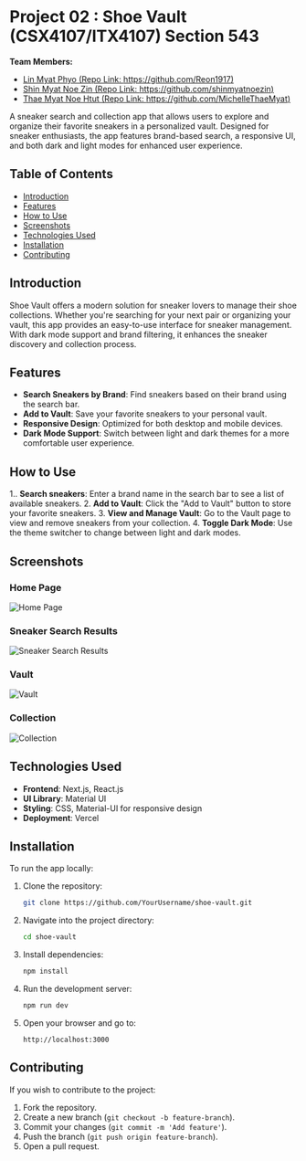 # Project 02 : Shoe Vault (CSX4107/ITX4107) Section 543

**Team Members:**  
- [Lin Myat Phyo (Repo Link: https://github.com/Reon1917)](#team-members)  
- [Shin Myat Noe Zin (Repo Link: https://github.com/shinmyatnoezin)](#team-members)  
- [Thae Myat Noe Htut (Repo Link: https://github.com/MichelleThaeMyat)](#team-members) 

A sneaker search and collection app that allows users to explore and organize their favorite sneakers in a personalized vault. Designed for sneaker enthusiasts, the app features brand-based search, a responsive UI, and both dark and light modes for enhanced user experience.

## Table of Contents

- [Introduction](#introduction)
- [Features](#features)
- [How to Use](#how-to-use)
- [Screenshots](#screenshots)
- [Technologies Used](#technologies-used)
- [Installation](#installation)
- [Contributing](#contributing)

## Introduction

Shoe Vault offers a modern solution for sneaker lovers to manage their shoe collections. Whether you're searching for your next pair or organizing your vault, this app provides an easy-to-use interface for sneaker management. With dark mode support and brand filtering, it enhances the sneaker discovery and collection process.

## Features

- **Search Sneakers by Brand**: Find sneakers based on their brand using the search bar.
- **Add to Vault**: Save your favorite sneakers to your personal vault.
- **Responsive Design**: Optimized for both desktop and mobile devices.
- **Dark Mode Support**: Switch between light and dark themes for a more comfortable user experience.

## How to Use

1.. **Search sneakers**: Enter a brand name in the search bar to see a list of available sneakers.
2. **Add to Vault**: Click the "Add to Vault" button to store your favorite sneakers.
3. **View and Manage Vault**: Go to the Vault page to view and remove sneakers from your collection.
4. **Toggle Dark Mode**: Use the theme switcher to change between light and dark modes.

## Screenshots

### Home Page
![Home Page](https://github.com/user-attachments/assets/9287b6df-65f0-49f6-a9a1-79b2e1d4e61a)

### Sneaker Search Results
![Sneaker Search Results](https://github.com/user-attachments/assets/edf542d3-e40b-4a5b-a500-3f2175276591)

### Vault 
![Vault](https://github.com/user-attachments/assets/a59c3ed6-9605-455d-a63a-4a29ddf03a3f)

### Collection
![Collection](https://github.com/user-attachments/assets/c8bd4e59-ba42-41c9-af97-16505fd125f6)

## Technologies Used

- **Frontend**: Next.js, React.js
- **UI Library**: Material UI
- **Styling**: CSS, Material-UI for responsive design
- **Deployment**: Vercel

## Installation

To run the app locally:

1. Clone the repository:

   ```bash
   git clone https://github.com/YourUsername/shoe-vault.git
   ```

2. Navigate into the project directory:

   ```bash
   cd shoe-vault
   ```

3. Install dependencies:

   ```bash
   npm install
   ```

4. Run the development server:

   ```bash
   npm run dev
   ```

5. Open your browser and go to:

   ```
   http://localhost:3000
   ```

## Contributing

If you wish to contribute to the project:

1. Fork the repository.
2. Create a new branch (`git checkout -b feature-branch`).
3. Commit your changes (`git commit -m 'Add feature'`).
4. Push the branch (`git push origin feature-branch`).
5. Open a pull request.

